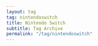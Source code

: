 ```yaml
---
layout: tag
tag: nintendoswitch
title: Nintendo Switch
subtitle: Tag Archive
permalink: "/tag/nintendoswitch"
---
```

